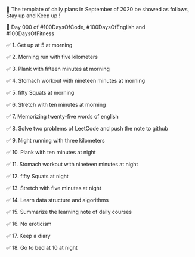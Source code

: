 📝 The template of daily plans in September of 2020 be showed as follows, Stay up and Keep up !

🎉 Day 000 of #100DaysOfCode, #100DaysOfEnglish and #100DaysOfFitness


✅ 1. Get up at 5 at morning

✅ 2. Morning run with five kilometers

✅ 3. Plank with fifteen minutes at morning

✅ 4. Stomach workout with nineteen minutes at morning

✅ 5. fifty Squats at morning

✅ 6. Stretch with ten minutes at morning

✅ 7. Memorizing twenty-five words of english

✅ 8. Solve two problems of LeetCode and push the note to github

✅ 9. Night running with three kilometers

✅ 10. Plank with ten minutes at night

✅ 11. Stomach workout with nineteen minutes at night

✅ 12. fifty Squats at night

✅ 13. Stretch with five minutes at night

✅ 14. Learn data structure and algorithms

✅ 15. Summarize the learning note of daily courses

✅ 16. No eroticism

✅ 17. Keep a diary

✅ 18. Go to bed at 10 at night
